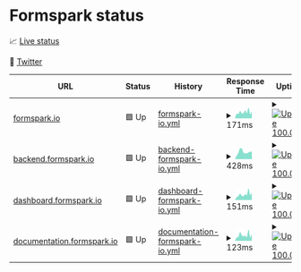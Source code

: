 # Formspark status

📈 [Live status](https://status.formspark.io)

📣 [Twitter](https://twitter.com/formsparkapp)

<!--start: status pages-->
<!-- This summary is generated by Upptime (https://github.com/upptime/upptime) -->
<!-- Do not edit this manually, your changes will be overwritten -->
<!-- prettier-ignore -->
| URL | Status | History | Response Time | Uptime |
| --- | ------ | ------- | ------------- | ------ |
| [formspark.io](https://formspark.io) | 🟩 Up | [formspark-io.yml](https://github.com/formspark/status/commits/master/history/formspark-io.yml) | <details><summary><img alt="Response time graph" src="./graphs/formspark-io.png" height="20"> 171ms</summary><br><a href="https://status.formspark.io/history/formspark-io"><img alt="Response time 171" src="https://img.shields.io/endpoint?url=https%3A%2F%2Fraw.githubusercontent.com%2Fformspark%2Fstatus%2Fmaster%2Fapi%2Fformspark-io%2Fresponse-time.json"></a><br><a href="https://status.formspark.io/history/formspark-io"><img alt="24-hour response time 188" src="https://img.shields.io/endpoint?url=https%3A%2F%2Fraw.githubusercontent.com%2Fformspark%2Fstatus%2Fmaster%2Fapi%2Fformspark-io%2Fresponse-time-day.json"></a><br><a href="https://status.formspark.io/history/formspark-io"><img alt="7-day response time 176" src="https://img.shields.io/endpoint?url=https%3A%2F%2Fraw.githubusercontent.com%2Fformspark%2Fstatus%2Fmaster%2Fapi%2Fformspark-io%2Fresponse-time-week.json"></a><br><a href="https://status.formspark.io/history/formspark-io"><img alt="30-day response time 171" src="https://img.shields.io/endpoint?url=https%3A%2F%2Fraw.githubusercontent.com%2Fformspark%2Fstatus%2Fmaster%2Fapi%2Fformspark-io%2Fresponse-time-month.json"></a><br><a href="https://status.formspark.io/history/formspark-io"><img alt="1-year response time 171" src="https://img.shields.io/endpoint?url=https%3A%2F%2Fraw.githubusercontent.com%2Fformspark%2Fstatus%2Fmaster%2Fapi%2Fformspark-io%2Fresponse-time-year.json"></a></details> | <details><summary><a href="https://status.formspark.io/history/formspark-io"><img alt="Uptime 100.00%" src="https://img.shields.io/endpoint?url=https%3A%2F%2Fraw.githubusercontent.com%2Fformspark%2Fstatus%2Fmaster%2Fapi%2Fformspark-io%2Fuptime.json"></a></summary><a href="https://status.formspark.io/history/formspark-io"><img alt="24-hour uptime 100.00%" src="https://img.shields.io/endpoint?url=https%3A%2F%2Fraw.githubusercontent.com%2Fformspark%2Fstatus%2Fmaster%2Fapi%2Fformspark-io%2Fuptime-day.json"></a><br><a href="https://status.formspark.io/history/formspark-io"><img alt="7-day uptime 100.00%" src="https://img.shields.io/endpoint?url=https%3A%2F%2Fraw.githubusercontent.com%2Fformspark%2Fstatus%2Fmaster%2Fapi%2Fformspark-io%2Fuptime-week.json"></a><br><a href="https://status.formspark.io/history/formspark-io"><img alt="30-day uptime 100.00%" src="https://img.shields.io/endpoint?url=https%3A%2F%2Fraw.githubusercontent.com%2Fformspark%2Fstatus%2Fmaster%2Fapi%2Fformspark-io%2Fuptime-month.json"></a><br><a href="https://status.formspark.io/history/formspark-io"><img alt="1-year uptime 100.00%" src="https://img.shields.io/endpoint?url=https%3A%2F%2Fraw.githubusercontent.com%2Fformspark%2Fstatus%2Fmaster%2Fapi%2Fformspark-io%2Fuptime-year.json"></a></details>
| [backend.formspark.io](https://backend.formspark.io) | 🟩 Up | [backend-formspark-io.yml](https://github.com/formspark/status/commits/master/history/backend-formspark-io.yml) | <details><summary><img alt="Response time graph" src="./graphs/backend-formspark-io.png" height="20"> 428ms</summary><br><a href="https://status.formspark.io/history/backend-formspark-io"><img alt="Response time 428" src="https://img.shields.io/endpoint?url=https%3A%2F%2Fraw.githubusercontent.com%2Fformspark%2Fstatus%2Fmaster%2Fapi%2Fbackend-formspark-io%2Fresponse-time.json"></a><br><a href="https://status.formspark.io/history/backend-formspark-io"><img alt="24-hour response time 331" src="https://img.shields.io/endpoint?url=https%3A%2F%2Fraw.githubusercontent.com%2Fformspark%2Fstatus%2Fmaster%2Fapi%2Fbackend-formspark-io%2Fresponse-time-day.json"></a><br><a href="https://status.formspark.io/history/backend-formspark-io"><img alt="7-day response time 396" src="https://img.shields.io/endpoint?url=https%3A%2F%2Fraw.githubusercontent.com%2Fformspark%2Fstatus%2Fmaster%2Fapi%2Fbackend-formspark-io%2Fresponse-time-week.json"></a><br><a href="https://status.formspark.io/history/backend-formspark-io"><img alt="30-day response time 428" src="https://img.shields.io/endpoint?url=https%3A%2F%2Fraw.githubusercontent.com%2Fformspark%2Fstatus%2Fmaster%2Fapi%2Fbackend-formspark-io%2Fresponse-time-month.json"></a><br><a href="https://status.formspark.io/history/backend-formspark-io"><img alt="1-year response time 428" src="https://img.shields.io/endpoint?url=https%3A%2F%2Fraw.githubusercontent.com%2Fformspark%2Fstatus%2Fmaster%2Fapi%2Fbackend-formspark-io%2Fresponse-time-year.json"></a></details> | <details><summary><a href="https://status.formspark.io/history/backend-formspark-io"><img alt="Uptime 100.00%" src="https://img.shields.io/endpoint?url=https%3A%2F%2Fraw.githubusercontent.com%2Fformspark%2Fstatus%2Fmaster%2Fapi%2Fbackend-formspark-io%2Fuptime.json"></a></summary><a href="https://status.formspark.io/history/backend-formspark-io"><img alt="24-hour uptime 100.00%" src="https://img.shields.io/endpoint?url=https%3A%2F%2Fraw.githubusercontent.com%2Fformspark%2Fstatus%2Fmaster%2Fapi%2Fbackend-formspark-io%2Fuptime-day.json"></a><br><a href="https://status.formspark.io/history/backend-formspark-io"><img alt="7-day uptime 100.00%" src="https://img.shields.io/endpoint?url=https%3A%2F%2Fraw.githubusercontent.com%2Fformspark%2Fstatus%2Fmaster%2Fapi%2Fbackend-formspark-io%2Fuptime-week.json"></a><br><a href="https://status.formspark.io/history/backend-formspark-io"><img alt="30-day uptime 100.00%" src="https://img.shields.io/endpoint?url=https%3A%2F%2Fraw.githubusercontent.com%2Fformspark%2Fstatus%2Fmaster%2Fapi%2Fbackend-formspark-io%2Fuptime-month.json"></a><br><a href="https://status.formspark.io/history/backend-formspark-io"><img alt="1-year uptime 100.00%" src="https://img.shields.io/endpoint?url=https%3A%2F%2Fraw.githubusercontent.com%2Fformspark%2Fstatus%2Fmaster%2Fapi%2Fbackend-formspark-io%2Fuptime-year.json"></a></details>
| [dashboard.formspark.io](https://dashboard.formspark.io) | 🟩 Up | [dashboard-formspark-io.yml](https://github.com/formspark/status/commits/master/history/dashboard-formspark-io.yml) | <details><summary><img alt="Response time graph" src="./graphs/dashboard-formspark-io.png" height="20"> 151ms</summary><br><a href="https://status.formspark.io/history/dashboard-formspark-io"><img alt="Response time 151" src="https://img.shields.io/endpoint?url=https%3A%2F%2Fraw.githubusercontent.com%2Fformspark%2Fstatus%2Fmaster%2Fapi%2Fdashboard-formspark-io%2Fresponse-time.json"></a><br><a href="https://status.formspark.io/history/dashboard-formspark-io"><img alt="24-hour response time 99" src="https://img.shields.io/endpoint?url=https%3A%2F%2Fraw.githubusercontent.com%2Fformspark%2Fstatus%2Fmaster%2Fapi%2Fdashboard-formspark-io%2Fresponse-time-day.json"></a><br><a href="https://status.formspark.io/history/dashboard-formspark-io"><img alt="7-day response time 154" src="https://img.shields.io/endpoint?url=https%3A%2F%2Fraw.githubusercontent.com%2Fformspark%2Fstatus%2Fmaster%2Fapi%2Fdashboard-formspark-io%2Fresponse-time-week.json"></a><br><a href="https://status.formspark.io/history/dashboard-formspark-io"><img alt="30-day response time 151" src="https://img.shields.io/endpoint?url=https%3A%2F%2Fraw.githubusercontent.com%2Fformspark%2Fstatus%2Fmaster%2Fapi%2Fdashboard-formspark-io%2Fresponse-time-month.json"></a><br><a href="https://status.formspark.io/history/dashboard-formspark-io"><img alt="1-year response time 151" src="https://img.shields.io/endpoint?url=https%3A%2F%2Fraw.githubusercontent.com%2Fformspark%2Fstatus%2Fmaster%2Fapi%2Fdashboard-formspark-io%2Fresponse-time-year.json"></a></details> | <details><summary><a href="https://status.formspark.io/history/dashboard-formspark-io"><img alt="Uptime 100.00%" src="https://img.shields.io/endpoint?url=https%3A%2F%2Fraw.githubusercontent.com%2Fformspark%2Fstatus%2Fmaster%2Fapi%2Fdashboard-formspark-io%2Fuptime.json"></a></summary><a href="https://status.formspark.io/history/dashboard-formspark-io"><img alt="24-hour uptime 100.00%" src="https://img.shields.io/endpoint?url=https%3A%2F%2Fraw.githubusercontent.com%2Fformspark%2Fstatus%2Fmaster%2Fapi%2Fdashboard-formspark-io%2Fuptime-day.json"></a><br><a href="https://status.formspark.io/history/dashboard-formspark-io"><img alt="7-day uptime 100.00%" src="https://img.shields.io/endpoint?url=https%3A%2F%2Fraw.githubusercontent.com%2Fformspark%2Fstatus%2Fmaster%2Fapi%2Fdashboard-formspark-io%2Fuptime-week.json"></a><br><a href="https://status.formspark.io/history/dashboard-formspark-io"><img alt="30-day uptime 100.00%" src="https://img.shields.io/endpoint?url=https%3A%2F%2Fraw.githubusercontent.com%2Fformspark%2Fstatus%2Fmaster%2Fapi%2Fdashboard-formspark-io%2Fuptime-month.json"></a><br><a href="https://status.formspark.io/history/dashboard-formspark-io"><img alt="1-year uptime 100.00%" src="https://img.shields.io/endpoint?url=https%3A%2F%2Fraw.githubusercontent.com%2Fformspark%2Fstatus%2Fmaster%2Fapi%2Fdashboard-formspark-io%2Fuptime-year.json"></a></details>
| [documentation.formspark.io](https://documentation.formspark.io) | 🟩 Up | [documentation-formspark-io.yml](https://github.com/formspark/status/commits/master/history/documentation-formspark-io.yml) | <details><summary><img alt="Response time graph" src="./graphs/documentation-formspark-io.png" height="20"> 123ms</summary><br><a href="https://status.formspark.io/history/documentation-formspark-io"><img alt="Response time 123" src="https://img.shields.io/endpoint?url=https%3A%2F%2Fraw.githubusercontent.com%2Fformspark%2Fstatus%2Fmaster%2Fapi%2Fdocumentation-formspark-io%2Fresponse-time.json"></a><br><a href="https://status.formspark.io/history/documentation-formspark-io"><img alt="24-hour response time 99" src="https://img.shields.io/endpoint?url=https%3A%2F%2Fraw.githubusercontent.com%2Fformspark%2Fstatus%2Fmaster%2Fapi%2Fdocumentation-formspark-io%2Fresponse-time-day.json"></a><br><a href="https://status.formspark.io/history/documentation-formspark-io"><img alt="7-day response time 120" src="https://img.shields.io/endpoint?url=https%3A%2F%2Fraw.githubusercontent.com%2Fformspark%2Fstatus%2Fmaster%2Fapi%2Fdocumentation-formspark-io%2Fresponse-time-week.json"></a><br><a href="https://status.formspark.io/history/documentation-formspark-io"><img alt="30-day response time 123" src="https://img.shields.io/endpoint?url=https%3A%2F%2Fraw.githubusercontent.com%2Fformspark%2Fstatus%2Fmaster%2Fapi%2Fdocumentation-formspark-io%2Fresponse-time-month.json"></a><br><a href="https://status.formspark.io/history/documentation-formspark-io"><img alt="1-year response time 123" src="https://img.shields.io/endpoint?url=https%3A%2F%2Fraw.githubusercontent.com%2Fformspark%2Fstatus%2Fmaster%2Fapi%2Fdocumentation-formspark-io%2Fresponse-time-year.json"></a></details> | <details><summary><a href="https://status.formspark.io/history/documentation-formspark-io"><img alt="Uptime 100.00%" src="https://img.shields.io/endpoint?url=https%3A%2F%2Fraw.githubusercontent.com%2Fformspark%2Fstatus%2Fmaster%2Fapi%2Fdocumentation-formspark-io%2Fuptime.json"></a></summary><a href="https://status.formspark.io/history/documentation-formspark-io"><img alt="24-hour uptime 100.00%" src="https://img.shields.io/endpoint?url=https%3A%2F%2Fraw.githubusercontent.com%2Fformspark%2Fstatus%2Fmaster%2Fapi%2Fdocumentation-formspark-io%2Fuptime-day.json"></a><br><a href="https://status.formspark.io/history/documentation-formspark-io"><img alt="7-day uptime 100.00%" src="https://img.shields.io/endpoint?url=https%3A%2F%2Fraw.githubusercontent.com%2Fformspark%2Fstatus%2Fmaster%2Fapi%2Fdocumentation-formspark-io%2Fuptime-week.json"></a><br><a href="https://status.formspark.io/history/documentation-formspark-io"><img alt="30-day uptime 100.00%" src="https://img.shields.io/endpoint?url=https%3A%2F%2Fraw.githubusercontent.com%2Fformspark%2Fstatus%2Fmaster%2Fapi%2Fdocumentation-formspark-io%2Fuptime-month.json"></a><br><a href="https://status.formspark.io/history/documentation-formspark-io"><img alt="1-year uptime 100.00%" src="https://img.shields.io/endpoint?url=https%3A%2F%2Fraw.githubusercontent.com%2Fformspark%2Fstatus%2Fmaster%2Fapi%2Fdocumentation-formspark-io%2Fuptime-year.json"></a></details>

<!--end: status pages-->
